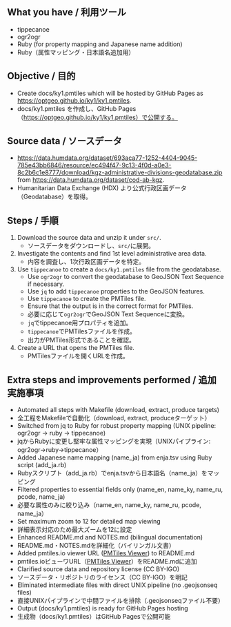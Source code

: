 
## What you have / 利用ツール
- tippecanoe
- ogr2ogr
- Ruby (for property mapping and Japanese name addition)
- Ruby（属性マッピング・日本語名追加用）


## Objective / 目的
- Create docs/ky1.pmtiles which will be hosted by GitHub Pages as https://optgeo.github.io/ky1/ky1.pmtiles.
- docs/ky1.pmtiles を作成し、GitHub Pages（https://optgeo.github.io/ky1/ky1.pmtiles）で公開する。


## Source data / ソースデータ
- https://data.humdata.org/dataset/693aca77-1252-4404-9045-785e43bb6846/resource/ec494f47-9c13-4f0d-a0e3-8c2b6c1e8777/download/kgz-administrative-divisions-geodatabase.zip from https://data.humdata.org/dataset/cod-ab-kgz.
- Humanitarian Data Exchange (HDX) より公式行政区画データ（Geodatabase）を取得。


## Steps / 手順
1. Download the source data and unzip it under `src/`.
   - ソースデータをダウンロードし、`src/`に展開。
2. Investigate the contents and find 1st level administrative area data.
   - 内容を調査し、1次行政区画データを特定。
3. Use `tippecanoe` to create a `docs/ky1.pmtiles` file from the geodatabase. 
   - Use `ogr2ogr` to convert the geodatabase to GeoJSON Text Sequence if necessary.
   - Use `jq` to add `tippecanoe` properties to the GeoJSON features.
   - Use `tippecanoe` to create the PMTiles file.
   - Ensure that the output is in the correct format for PMTiles.
   - 必要に応じて`ogr2ogr`でGeoJSON Text Sequenceに変換。
   - `jq`でtippecanoe用プロパティを追加。
   - `tippecanoe`でPMTilesファイルを作成。
   - 出力がPMTiles形式であることを確認。
4. Create a URL that opens the PMTiles file.
   - PMTilesファイルを開くURLを作成。



## Extra steps and improvements performed / 追加実施事項

- Automated all steps with Makefile (download, extract, produce targets)
- 全工程をMakefileで自動化（download, extract, produceターゲット）
- Switched from jq to Ruby for robust property mapping (UNIX pipeline: ogr2ogr → ruby → tippecanoe)
- jqからRubyに変更し堅牢な属性マッピングを実現（UNIXパイプライン: ogr2ogr→ruby→tippecanoe）
- Added Japanese name mapping (name_ja) from enja.tsv using Ruby script (add_ja.rb)
- Rubyスクリプト（add_ja.rb）でenja.tsvから日本語名（name_ja）をマッピング
- Filtered properties to essential fields only (name_en, name_ky, name_ru, pcode, name_ja)
- 必要な属性のみに絞り込み（name_en, name_ky, name_ru, pcode, name_ja）
- Set maximum zoom to 12 for detailed map viewing
- 詳細表示対応のため最大ズームを12に設定
- Enhanced README.md and NOTES.md (bilingual documentation)
- README.md・NOTES.mdを詳細化（バイリンガル文書）
- Added pmtiles.io viewer URL ([PMTiles Viewer](https://pmtiles.io/?url=https://optgeo.github.io/ky1/ky1.pmtiles)) to README.md
- pmtiles.ioビューワURL（[PMTiles Viewer](https://pmtiles.io/?url=https://optgeo.github.io/ky1/ky1.pmtiles)）をREADME.mdに追加
- Clarified source data and repository license (CC BY-IGO)
- ソースデータ・リポジトリのライセンス（CC BY-IGO）を明記
- Eliminated intermediate files with direct UNIX pipeline (no .geojsonseq files)
- 直接UNIXパイプラインで中間ファイルを排除（.geojsonseqファイル不要）
- Output (docs/ky1.pmtiles) is ready for GitHub Pages hosting
- 生成物（docs/ky1.pmtiles）はGitHub Pagesで公開可能
